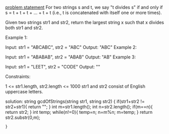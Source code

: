 [problem statement](https://leetcode.com/problems/greatest-common-divisor-of-strings/description/?envType=study-plan-v2&envId=leetcode-75)
For two strings s and t, we say "t divides s" if and only if s = t + t + t + ... + t + t (i.e., t is concatenated with itself one or more times).

Given two strings str1 and str2, return the largest string x such that x divides both str1 and str2.

 

Example 1:

Input: str1 = "ABCABC", str2 = "ABC"
Output: "ABC"
Example 2:

Input: str1 = "ABABAB", str2 = "ABAB"
Output: "AB"
Example 3:

Input: str1 = "LEET", str2 = "CODE"
Output: ""
 

Constraints:

1 <= str1.length, str2.length <= 1000
str1 and str2 consist of English uppercase letters.


solution:
 string gcdOfStrings(string str1, string str2) {
        if(str1+str2 != str2+str1){
            return "";
        }
        int m=str1.length();
        int n=str2.length();
        if(m==n){
            return str2;
        }
        int temp;
        while(n!=0){
            temp=n;
            n=m%n;
            m=temp;
        }
        return str2.substr(0,m);
        
    }